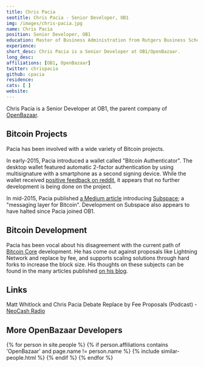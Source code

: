 ```yaml
---
title: Chris Pacia
seotitle: Chris Pacia - Senior Developer, OB1
img: /images/chris-pacia.jpg 
name: Chris Pacia
position: Senior Developer, OB1
education: Master of Business Administration from Rutgers Business School
experience: 
short_desc: Chris Pacia is a Senior Developer at OB1/OpenBazaar.
long_desc: 
affiliations: [OB1, OpenBazaar]
twitter: chrispacia
github: cpacia
residence: 
cats: [ ]
website: 
---
```

Chris Pacia is a Senior Developer at OB1, the parent company of [OpenBazaar](/openbazaar/).

## Bitcoin Projects

Pacia has been involved with a wide variety of Bitcoin projects.

In early-2015, Pacia introduced a wallet called "Bitcoin Authenticator". The desktop wallet featured automatic 2-factor authentication by using multisignature with a smartphone as a second signing device. While the wallet received [positive feedback on reddit](https://www.reddit.com/r/Bitcoin/comments/2r64wn/bitcoin_authenticator_decentralized_twofactor/), it appears that no further development is being done on the project. 

In mid-2015, Pacia published [a Medium article](https://medium.com/@chrispacia/subspace-73059a1cff71) introducing [Subspace](https://github.com/cpacia/Subspace); a "messaging layer for Bitcoin". Development on Subspace also appears to have halted since Pacia joined OB1.

## Bitcoin Development

Pacia has been vocal about his disagreement with the current path of [Bitcoin Core](/bitcoin-core/) development. He has come out against proposals like Lightning Network and replace by fee, and supports scaling solutions through hard forks to increase the block size. His thoughts on these subjects can be found in the many articles published [on his blog](https://chrispacia.wordpress.com/). 

## Links

Matt Whitlock and Chris Pacia Debate Replace by Fee Proposals (Podcast) - [NeoCash Radio](http://neocashradio.com/blog/matt-whitlock-and-chris-pacia-debate-replace-by-fee-proposals/)

## More OpenBazaar Developers

<div class="similar-people-wrap">
{% for person in site.people %}
{% if person.affiliations contains 'OpenBazaar' and page.name != person.name %}
{% include similar-people.html %}
{% endif %}
{% endfor %}
</div>